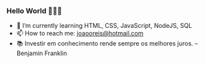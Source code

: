 ### Hello World 👨🏻‍💻

- 🌱 I’m currently learning HTML, CSS, JavaScript, NodeJS, SQL
- 📫 How to reach me: joaooreis@hotmail.com
- 📚 Investir em conhecimento rende sempre os melhores juros. – Benjamin Franklin

